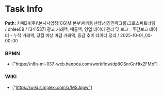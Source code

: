 # Task Info

**Path:** 카페24(주)\본사사업장\[CG]MI본부\마케팅센터\성장전략그룹\그로스파트너팀 / dhlee09 / [341537] 광고 거래액, 매출액, 영업 데이터 관리 및 보고 _ 주간보고 데이터 - 누적 거래액, 당월 예상 마감 거래액, 증감 추이 데이터 정리 / 2025-10-01_00-00-00

### BPMN
- ["https://n8n-mi-037-web.hanpda.com/workflow/dp8CSnrGnHtx2FMb"]

### WIKI
- ["https://wiki.simplexi.com/x/MSJqow"]

